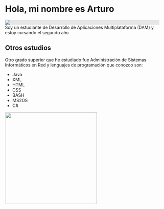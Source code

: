 # Hola, mi nombre es Arturo

<img style="display: block;-webkit-user-select: none;margin: auto;background-color: hsl(0, 0%, 90%);" src="https://github.com/images/mona-whisper.gif"> Soy un estudiante de Desarrollo de Aplicaciones Multiplataforma (DAM) y estoy cursando el segundo año

## Otros estudios

Otro grado superior que he estudiado fue Administración de Sistemas Informáticos en Red y lenguajes de programación que conozco son:
- Java
- XML
- HTML
- CSS                                      
- BASH
- MS2OS
- C#
<div text-align="center"><img class="media_gif__MBeQG" style="aspect-ratio:480/480" src="https://i.giphy.com/fxI9bA67DZwp3Un78g.webp" alt="" width="300"></div>
